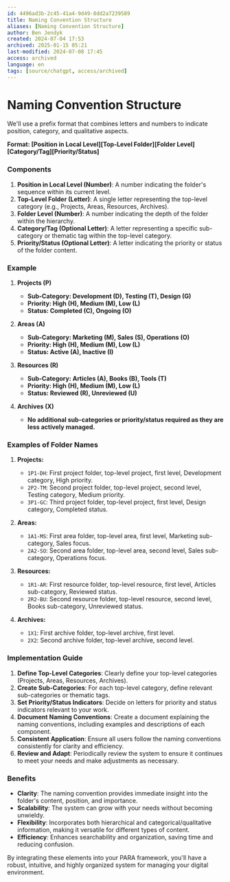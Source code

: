 ```yaml
---
id: 4496ad3b-2c45-41a4-9d49-8dd2a7239589
title: Naming Convention Structure
aliases: [Naming Convention Structure]
author: Ben Jendyk
created: 2024-07-04 17:53
archived: 2025-01-15 05:21
last-modified: 2024-07-08 17:45
access: archived
language: en
tags: [source/chatgpt, access/archived]
---
```


# Naming Convention Structure

We'll use a prefix format that combines letters and numbers to indicate position, category, and qualitative aspects.

**Format: [Position in Local Level][Top-Level Folder][Folder Level][Category/Tag][Priority/Status]**

### Components

1. **Position in Local Level (Number)**: A number indicating the folder's sequence within its current level.
2. **Top-Level Folder (Letter)**: A single letter representing the top-level category (e.g., Projects, Areas, Resources, Archives).
3. **Folder Level (Number)**: A number indicating the depth of the folder within the hierarchy.
4. **Category/Tag (Optional Letter)**: A letter representing a specific sub-category or thematic tag within the top-level category.
5. **Priority/Status (Optional Letter)**: A letter indicating the priority or status of the folder content.

### Example

1. **Projects (P)**
	- **Sub-Category: Development (D), Testing (T), Design (G)**
	- **Priority: High (H), Medium (M), Low (L)**
	- **Status: Completed (C), Ongoing (O)**

2. **Areas (A)**
	- **Sub-Category: Marketing (M), Sales (S), Operations (O)**
	- **Priority: High (H), Medium (M), Low (L)**
	- **Status: Active (A), Inactive (I)**

3. **Resources (R)**
	- **Sub-Category: Articles (A), Books (B), Tools (T)**
	- **Priority: High (H), Medium (M), Low (L)**
	- **Status: Reviewed (R), Unreviewed (U)**

4. **Archives (X)**
	- **No additional sub-categories or priority/status required as they are less actively managed.**

### Examples of Folder Names

1. **Projects:**
	- `1P1-DH`: First project folder, top-level project, first level, Development category, High priority.
	- `2P2-TM`: Second project folder, top-level project, second level, Testing category, Medium priority.
	- `3P1-GC`: Third project folder, top-level project, first level, Design category, Completed status.

2. **Areas:**
	- `1A1-MS`: First area folder, top-level area, first level, Marketing sub-category, Sales focus.
	- `2A2-SO`: Second area folder, top-level area, second level, Sales sub-category, Operations focus.

3. **Resources:**
	- `1R1-AR`: First resource folder, top-level resource, first level, Articles sub-category, Reviewed status.
	- `2R2-BU`: Second resource folder, top-level resource, second level, Books sub-category, Unreviewed status.

4. **Archives:**
	- `1X1`: First archive folder, top-level archive, first level.
	- `2X2`: Second archive folder, top-level archive, second level.

### Implementation Guide

1. **Define Top-Level Categories**: Clearly define your top-level categories (Projects, Areas, Resources, Archives).
2. **Create Sub-Categories**: For each top-level category, define relevant sub-categories or thematic tags.
3. **Set Priority/Status Indicators**: Decide on letters for priority and status indicators relevant to your work.
4. **Document Naming Conventions**: Create a document explaining the naming conventions, including examples and descriptions of each component.
5. **Consistent Application**: Ensure all users follow the naming conventions consistently for clarity and efficiency.
6. **Review and Adapt**: Periodically review the system to ensure it continues to meet your needs and make adjustments as necessary.

### Benefits

- **Clarity**: The naming convention provides immediate insight into the folder's content, position, and importance.
- **Scalability**: The system can grow with your needs without becoming unwieldy.
- **Flexibility**: Incorporates both hierarchical and categorical/qualitative information, making it versatile for different types of content.
- **Efficiency**: Enhances searchability and organization, saving time and reducing confusion.

By integrating these elements into your PARA framework, you'll have a robust, intuitive, and highly organized system for managing your digital environment.
